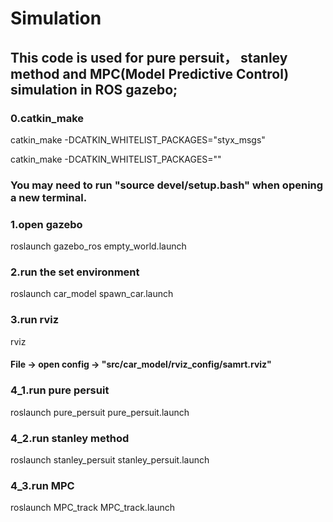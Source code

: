# Simulation

## This code is used for pure persuit， stanley method and MPC(Model Predictive Control) simulation in ROS gazebo; 
### 0.catkin_make
catkin_make -DCATKIN_WHITELIST_PACKAGES="styx_msgs"

catkin_make -DCATKIN_WHITELIST_PACKAGES=""

### You may need to run "source devel/setup.bash" when opening a new terminal.
### 1.open gazebo
roslaunch gazebo_ros empty_world.launch

### 2.run the set environment
roslaunch car_model spawn_car.launch

### 3.run rviz
rviz
#### File -> open config -> "src/car_model/rviz_config/samrt.rviz"

### 4_1.run pure persuit
roslaunch pure_persuit pure_persuit.launch

### 4_2.run stanley method
roslaunch stanley_persuit stanley_persuit.launch

### 4_3.run MPC
roslaunch MPC_track MPC_track.launch
